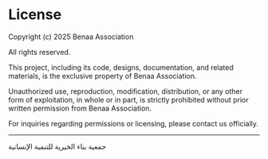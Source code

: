 # License

Copyright (c) 2025 Benaa Association

All rights reserved.

This project, including its code, designs, documentation, and related materials, is the exclusive property of Benaa Association.

Unauthorized use, reproduction, modification, distribution, or any other form of exploitation, in whole or in part, is strictly prohibited without prior written permission from Benaa Association.

For inquiries regarding permissions or licensing, please contact us officially.

---
جمعية بناء الخيرية للتنمية الإنسانية